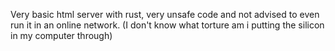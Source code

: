 Very basic html server with rust, very unsafe code and not advised to even run it in an online network.
(I don't know what torture am i putting the silicon in my computer through)
